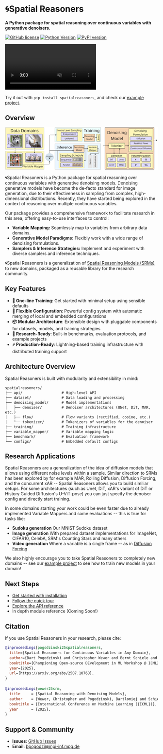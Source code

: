 # 🌀Spatial Reasoners

**A Python package for spatial reasoning over continuous variables with generative denoisers.**

[![GitHub license](https://img.shields.io/badge/license-MIT-blue.svg)](https://github.com/spatialreasoners/spatialreasoners/blob/main/LICENSE)
[![Python Version](https://img.shields.io/badge/python-3.11+-brightgreen.svg)]()
[![PyPI version](https://img.shields.io/pypi/v/spatialreasoners.svg)](https://pypi.org/project/spatialreasoners/)

<video src="assets/sampling-video.mp4" autoplay muted loop></video>

Try it out with `pip install spatialreasoners`, and check our [example project](https://github.com/spatialreasoners/spatialreasoners/tree/main/example_project).


## Overview

<p align="center">
  <img src="assets/overview.png" alt="Spatial Reasoners Overview"/>
</p>

🌀Spatial Reasoners is a Python package for spatial reasoning over continuous variables with generative denoising models. Denoising generative models have become the de-facto standard for image generation, due to their effectiveness in sampling from complex, high-dimensional distributions. Recently, they have started being explored in the context of reasoning over multiple continuous variables.

Our package provides a comprehensive framework to facilitate research in this area, offering easy-to-use interfaces to control:

*   **Variable Mapping:** Seamlessly map to variables from arbitrary data domains.
*   **Generative Model Paradigms:** Flexibly work with a wide range of denoising formulations.
*   **Samplers & Inference Strategies:** Implement and experiment with diverse samplers and inference techniques.

🌀Spatial Reasoners is a generalization of [Spatial Reasoning Models (SRMs)](https://geometric-rl.mpi-inf.mpg.de/srm/) to new domains, packaged as a reusable library for the research community.

## Key Features

- **🚀 One-line Training**: Get started with minimal setup using sensible defaults
- **🔧 Flexible Configuration**: Powerful config system with automatic merging of local and embedded configurations
- **📦 Modular Architecture**: Extensible design with pluggable components for datasets, models, and training strategies
- **🔬 Research-Ready**: Built-in benchmarks, evaluation protocols, and example projects
- **⚡ Production-Ready**: Lightning-based training infrastructure with distributed training support

## Architecture Overview

Spatial Reasoners is built with modularity and extensibility in mind:

```
spatialreasoners/
├── api/                  # High-level API
├── dataset/              # Data loading and processing
├── denoising_model/      # Model implementations
│   ├── denoiser/         # Denoiser architectures (UNet, DiT, MAR, etc.)
│   ├── flow/             # Flow variants (rectified, cosine, etc.)
│   └── tokenizer/        # Tokenizers of variables for the denoiser
├── training/             # Training infrastructure
├── variable_mapper/      # Variable mapping logic
├── benchmark/            # Evaluation framework
└── configs/              # Embedded default configs
```

## Research Applications

Spatial Reasoners are a generalization of the idea of diffusion models that allows using different noise levels within a sample. Similar direction to SRMs has been explored by for example MAR, Rolling Diffusion, Diffusion Forcing, and the concurrent xAR -- Spatial Reasoners allows you to build similiar setups. For some architectures (such as Unet, DiT, xAR's variant of DiT or History Guided Diffusion's U-ViT-pose) you can just specify the denoiser config and directly start training. 

In some domains starting your work could be even faster due to already implemented Variable Mappers and some evaluations -- this is true for tasks like:

- **Sudoku generation** Our MNIST Sudoku dataset
- **Image generation** With prepared dataset implementations for ImageNet, CIFAR10, CelebA, SRM's Counting Stars and many others
- **Video generation** Where a variable is a single frame -- as in [Diffusion Forcing](https://www.boyuan.space/diffusion-forcing/)

We also highly encourage you to take Spatial Reasoners to completely new domains -- see our [example project](https://github.com/spatialreasoners/spatialreasoners/tree/main/example_project) to see how to train new models in your domain!



## Next Steps

- [Get started with installation](getting-started/installation.md)
- [Follow the quick tour](getting-started/quick-tour.md)
- [Explore the API reference](api.md)
- In depth module reference (Coming Soon!)

## Citation

If you use Spatial Reasoners in your research, please cite:

```bibtex
@inproceedings{pogodzinski25spatialreasoners,
  title={Spatial Reasoners for Continuous Variables in Any Domain},
  author={Bart Pogodzinski and Christopher Wewer and Bernt Schiele and Jan Eric Lenssen},
  booktitle={Championing Open-source DEvelopment in ML Workshop @ ICML25},
  year={2025},
  url={https://arxiv.org/abs/2507.10768},
}

@inproceedings{wewer25srm,
  title     = {Spatial Reasoning with Denoising Models},
  author    = {Wewer, Christopher and Pogodzinski, Bartlomiej and Schiele, Bernt and Lenssen, Jan Eric},
  booktitle = {International Conference on Machine Learning ({ICML})},
  year      = {2025},
}
```

## Support & Community

- **Issues**: [GitHub Issues](https://github.com/spatialreasoners/spatialreasoners/issues)
- **Email**: bpogodzi@mpi-inf.mpg.de 